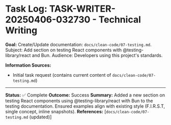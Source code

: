 # Task Log: TASK-WRITER-20250406-032730 - Technical Writing

**Goal:** Create/Update documentation: `docs/clean-code/07-testing.md`. Subject: Add section on testing React components with @testing-library/react and Bun. Audience: Developers using this project's standards.

**Information Sources:**

- Initial task request (contains current content of `docs/clean-code/07-testing.md`)

---

**Status:** ✅ Complete
**Outcome:** Success
**Summary:** Added a new section on testing React components using @testing-library/react with Bun to the testing documentation. Ensured examples align with existing style (F.I.R.S.T, single concept, inline snapshots).
**References:** [`docs/clean-code/07-testing.md` (updated)]

